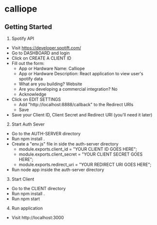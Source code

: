 # calliope

## Getting Started
1) Spotify API
- Visit https://developer.spotift.com/
- Go to DASHBOARD and login
- Click on CREATE A CLIENT ID
- Fill out the form:
  - App or Hardware Name: Calliope
  - App or Hardware Description: React application to view user's spotify data
  - What are you building? Website
  - Are you developing a commercial integration? No
  - Acknowledge 
- Click on EDIT SETTINGS
  - Add "http://localhost:8888/callback" to the Redirect URIs
  - Save
- Save your Client ID, Client Secret and Redirect URI (you'll need it later)

2) Start Auth Sever
- Go to the AUTH-SERVER directory
- Run npm install .
- Create a "env.js" file in side the auth-server directory
  - module.exports.client_id = "YOUR CLIENT ID GOES HERE";
  - module.exports.client_secret = "YOUR CLIENT SECRET GOES HERE";
  - module.exports.redirect_uri = "YOUR REDIRECT URI GOES HERE";
- Run node app inside the auth-server directory

3) Start Client
- Go to the CLIENT directory
- Run npm install .
- Run npm start

4) Run application
- Visit http://localhost:3000

